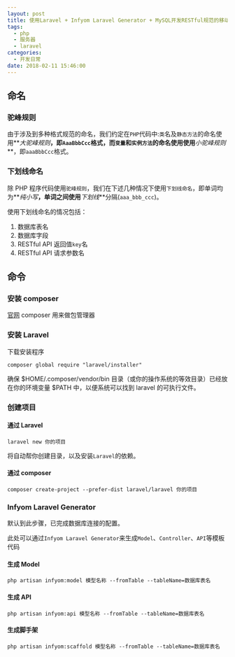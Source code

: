 ```yaml
---
layout: post
title: 使用Laravel + Infyom Laravel Generator + MySQL开发RESTful规范的移动应用API
tags:
  - php
  - 服务器
  - laravel
categories:
  - 开发日常
date: 2018-02-11 15:46:00
---
```


## 命名

### 驼峰规则

由于涉及到多种格式规范的命名，我们约定在`PHP`代码中:`类`名及`静态方法`的命名使用**_大驼峰规则_**，即`AaaBbbCcc`格式，而`变量`和`实例方法`的命名使用使用**_小驼峰规则_**，即`aaaBbbCcc`格式。

### 下划线命名

除 PHP 程序代码使用`驼峰规则`，我们在下述几种情况下使用`下划线命名`，即单词均为**_纯小写_**，单词之间使用**_下划线_**分隔(`aaa_bbb_ccc`)。

使用下划线命名的情况包括：

1. 数据库表名
2. 数据库字段
3. RESTful API 返回值`key`名
4. RESTful API 请求参数名

## 命令

### 安装 composer

[官网](https://getcomposer.org/download/)
composer 用来做包管理器

### 安装 Laravel

下载安装程序

```
composer global require "laravel/installer"
```

确保 $HOME/.composer/vendor/bin 目录（或你的操作系统的等效目录）已经放在你的环境变量 $PATH 中，以便系统可以找到 laravel 的可执行文件。

### 创建项目

#### 通过 Laravel

```
laravel new 你的项目
```

将自动帮你创建目录，以及安装`Laravel`的依赖。

#### 通过 composer

```
composer create-project --prefer-dist laravel/laravel 你的项目
```

### Infyom Laravel Generator

默认到此步骤，已完成数据库连接的配置。

此处可以通过`Infyom Laravel Generator`来生成`Model`、`Controller`、`API`等模板代码

#### 生成 Model

```
php artisan infyom:model 模型名称 --fromTable --tableName=数据库表名
```

#### 生成 API

```
php artisan infyom:api 模型名称 --fromTable --tableName=数据库表名
```

#### 生成脚手架

```
php artisan infyom:scaffold 模型名称 --fromTable --tableName=数据库表名
```
